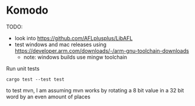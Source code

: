 # Komodo

TODO:

- look into https://github.com/AFLplusplus/LibAFL
- test windows and mac releases using https://developer.arm.com/downloads/-/arm-gnu-toolchain-downloads
  - note: windows builds use mingw toolchain

Run unit tests

```shell
cargo test --test test
```

to test mvn, I am assuming mvn works by rotating a 8 bit value in a 32 bit word by an even amount of places
